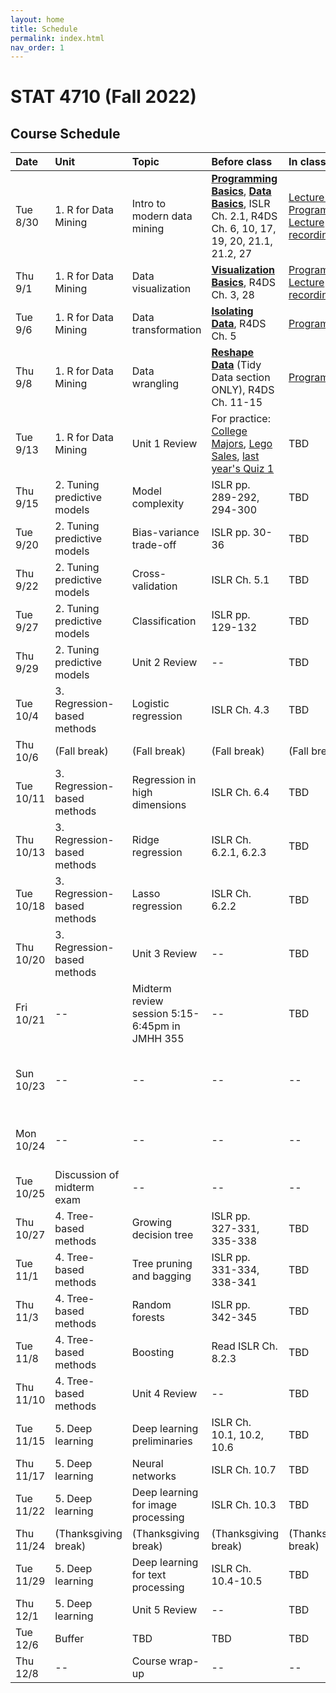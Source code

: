 ```yaml
---
layout: home
title: Schedule
permalink: index.html
nav_order: 1
---
```


# STAT 4710 (Fall 2022)

## Course Schedule

Date | Unit | Topic | Before class | In class | Assignments
:---|:---|:---|:---|:---|:---
Tue 8/30 | 1. R for Data Mining | Intro to modern data mining | [**Programming Basics**](https://rstudio.cloud/learn/primers/1.2), [**Data Basics**](https://learnr-examples.shinyapps.io/ex-data-basics/), ISLR Ch. 2.1, R4DS Ch. 6, 10, 17, 19, 20, 21.1, 21.2, 27 | [Lecture slides](https://katsevich-teaching.github.io/stat-4710-fall-2022/assets/course-materials/unit-1/unit-1-lecture-1-slides.pdf) [Programming](https://katsevich-teaching.github.io/stat-4710-fall-2022/assets/course-materials/unit-1/rmarkdown-example.pdf) [Lecture recording](https://upenn.hosted.panopto.com/Panopto/Pages/Viewer.aspx?id=842fc1a0-c081-4fed-9210-af00012fbc91) | --  
Thu 9/1 | 1. R for Data Mining | Data visualization | [**Visualization Basics**](https://rstudio.cloud/learn/primers/1.1), R4DS Ch. 3, 28 | [Programming](https://katsevich-teaching.github.io/stat-4710-fall-2022/assets/course-materials/unit-1/data-visualization.pdf) [Lecture recording](https://upenn.hosted.panopto.com/Panopto/Pages/Viewer.aspx?id=689183ba-df87-4491-8c1e-af0200fa95ea) | --
Tue 9/6 | 1. R for Data Mining | Data transformation | [**Isolating Data**](https://rstudio.cloud/learn/primers/2.2), R4DS Ch. 5 | [Programming](https://katsevich-teaching.github.io/stat-4710-fall-2022/assets/course-materials/unit-1/data-transformation.pdf) |--
Thu 9/8 | 1. R for Data Mining | Data wrangling | [**Reshape Data**](https://rstudio.cloud/learn/primers/4.1) (Tidy Data section ONLY), R4DS Ch. 11-15 | [Programming](https://katsevich-teaching.github.io/stat-4710-fall-2022/assets/course-materials/unit-1/data-wrangling.pdf) |--
Tue 9/13 |1. R for Data Mining | Unit 1 Review | For practice: [College Majors](https://minecr.shinyapps.io/dsbox-03-collegemajors/), [Lego Sales](https://minecr.shinyapps.io/dsbox-04-legosales/), [last year's Quiz 1](https://canvas.upenn.edu/courses/1667343/assignments/10342105)  | TBD | Quiz 1 in class
Thu 9/15 | 2. Tuning predictive models | Model complexity | ISLR pp. 289-292, 294-300 | TBD | [Homework 1](https://rstudio.cloud/spaces/262876/content/4330682) due at 12pm
Tue 9/20 | 2. Tuning predictive models | Bias-variance trade-off | ISLR pp. 30-36 |TBD | --
Thu 9/22 | 2. Tuning predictive models | Cross-validation | ISLR Ch. 5.1 | TBD |--
Tue 9/27 | 2. Tuning predictive models | Classification | ISLR pp. 129-132 | TBD |--
Thu 9/29 | 2. Tuning predictive models | Unit 2 Review | -- | TBD | Quiz 2 in class
Tue 10/4 | 3. Regression-based methods | Logistic regression | ISLR Ch. 4.3 | TBD | Homework 2 due at 12pm
Thu 10/6 | (Fall break) | (Fall break) | (Fall break) | (Fall break) | (Fall break)
Tue 10/11 | 3. Regression-based methods | Regression in high dimensions | ISLR Ch. 6.4 | TBD |--
Thu 10/13 | 3. Regression-based methods | Ridge regression | ISLR Ch. 6.2.1, 6.2.3 | TBD |--
Tue 10/18 | 3. Regression-based methods | Lasso regression | ISLR Ch. 6.2.2 | TBD |--
Thu 10/20 | 3. Regression-based methods | Unit 3 Review | -- | TBD |Quiz 3 in class
Fri 10/21 | -- | Midterm review session 5:15-6:45pm in JMHH 355 | -- | TBD |--
Sun 10/23 | -- | -- | -- | -- | Take-home midterm exam released at 9am
Mon 10/24 | -- | -- | -- | -- |Take-home midterm exam due at 9pm
Tue 10/25 | Discussion of midterm exam | -- | -- | -- | --
Thu 10/27 | 4. Tree-based methods | Growing decision tree | ISLR pp. 327-331, 335-338 | TBD | Homework 3 due at 12pm
Tue 11/1 | 4. Tree-based methods | Tree pruning and bagging | ISLR pp. 331-334, 338-341 | TBD |--
Thu 11/3 | 4. Tree-based methods | Random forests | ISLR pp. 342-345 | TBD |--
Tue 11/8 | 4. Tree-based methods | Boosting | Read ISLR Ch. 8.2.3 | TBD |--
Thu 11/10 | 4. Tree-based methods | Unit 4 Review | -- | TBD |Quiz 4 in class
Tue 11/15 | 5. Deep learning | Deep learning preliminaries | ISLR Ch. 10.1, 10.2, 10.6 | TBD |Homework 4 due at 12pm
Thu 11/17 | 5. Deep learning | Neural networks | ISLR Ch. 10.7 | TBD |--
Tue 11/22 | 5. Deep learning | Deep learning for image processing | ISLR Ch. 10.3 | TBD |--
Thu 11/24 | (Thanksgiving break) | (Thanksgiving break) | (Thanksgiving break) | (Thanksgiving break) | (Thanksgiving break)
Tue 11/29 | 5. Deep learning | Deep learning for text processing | ISLR Ch. 10.4-10.5 | TBD |--
Thu 12/1 | 5. Deep learning | Unit 5 Review | -- | TBD | Quiz 5 in class 
Tue 12/6 | Buffer | TBD | TBD | TBD | Homework 5 due at 12pm
Thu 12/8 | -- | Course wrap-up | -- | --
